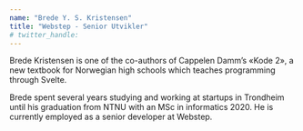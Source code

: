 ```yaml
---
name: "Brede Y. S. Kristensen"
title: "Webstep - Senior Utvikler"
# twitter_handle: 
---
```

Brede Kristensen is one of the co-authors of Cappelen Damm’s «Kode 2», a new textbook for Norwegian high schools which teaches programming through Svelte.

Brede spent several years studying and working at startups in Trondheim until his graduation from NTNU with an MSc in informatics 2020. He is currently employed as a senior developer at Webstep.
